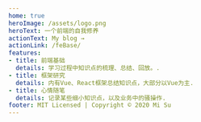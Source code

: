 ```yaml
---
home: true
heroImage: /assets/logo.png
heroText: 一个前端的自我修养
actionText: My blog →
actionLink: /feBase/
features:
- title: 前端基础
  details: 学习过程中知识点的梳理、总结、回放。.
- title: 框架研究
  details: 内有Vue、React框架总结知识点，大部分以Vue为主.
- title: 心情随笔
  details: 记录某些细小知识点，以及业务中的骚操作.
footer: MIT Licensed | Copyright © 2020 Mi Su
---
```

